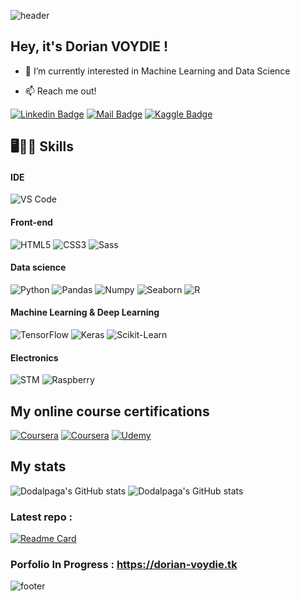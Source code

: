 ![header](https://capsule-render.vercel.app/api?type=waving&color=timeGradient&height=200&section=header&text=👋%20@Dodalpaga&fontSize=80&animation=twinkling&fontColor=FFFFFF&fontAlignY=30)

## Hey, it's Dorian VOYDIE !

- 👀 I’m currently interested in Machine Learning and Data Science

- :mailbox: Reach me out!

[![Linkedin Badge](https://img.shields.io/badge/-my%20LinkedIN-0e76a8?style=for-the-badge&labelColor=0e76a8&logo=linkedin&logoColor=white)](https://www.linkedin.com/in/dorian-voydie/)
[![Mail Badge](https://img.shields.io/badge/-my%20email-c0392b?style=for-the-badge&labelColor=c0392b&logo=gmail&logoColor=white)](mailto:dorian.voydie@gmail.com?subject=Write%20a%20subject%20here)
[![Kaggle Badge](https://img.shields.io/badge/-My%20Kaggle-35b4e1?style=for-the-badge&labelColor=35b4e1&logo=kaggle&logoColor=white)](https://www.kaggle.com/dorianvoydie)

## 🖥️👨‍💻 Skills

#### IDE
![VS Code](https://img.shields.io/badge/-vs%20code-24acf2?style=for-the-badge&labelColor=black&logo=visualstudiocode&logoColor=white)

#### Front-end
![HTML5](https://img.shields.io/badge/-html5-e96228?style=for-the-badge&labelColor=black&logo=html5&logoColor=white)
![CSS3](https://img.shields.io/badge/-css3-31a4d5?style=for-the-badge&labelColor=black&logo=css3&logoColor=white)
![Sass](https://img.shields.io/badge/-sass-c76494?style=for-the-badge&labelColor=black&logo=sass&logoColor=white)

#### Data science
![Python](https://img.shields.io/badge/-python-366c9a?style=for-the-badge&labelColor=black&logo=python&logoColor=white)
![Pandas](https://img.shields.io/badge/-pandas-120751?style=for-the-badge&labelColor=black&logo=pandas&logoColor=white)
![Numpy](https://img.shields.io/badge/-numpy-4b73c9?style=for-the-badge&labelColor=black&logo=numpy&logoColor=white) 
![Seaborn](https://img.shields.io/badge/-seaborn-79aab6?style=for-the-badge&labelColor=black)
![R](https://img.shields.io/badge/-R-366c9a?style=for-the-badge&labelColor=black&logo=r&logoColor=white)

#### Machine Learning & Deep Learning
![TensorFlow](https://img.shields.io/badge/-tensorflow-f0b93a?style=for-the-badge&labelColor=black&logo=tensorflow&logoColor=white)
![Keras](https://img.shields.io/badge/-keras-c90000?style=for-the-badge&labelColor=black&logo=keras&logoColor=white)
![Scikit-Learn](https://img.shields.io/badge/-scikitlearn-f09437?style=for-the-badge&labelColor=black&logo=scikitlearn&logoColor=white) 

#### Electronics
![STM](https://img.shields.io/badge/-stm32-032249?style=for-the-badge&labelColor=black&logo=stmicroelectronics&logoColor=white)
![Raspberry](https://img.shields.io/badge/-raspberrypi-4e8f52?style=for-the-badge&labelColor=black&logo=raspberrypi&logoColor=white)

## My online course certifications
[![Coursera](https://img.shields.io/badge/-Coursera%20(Intro%20to%20data%20science)-0053cb?style=for-the-badge&labelColor=black&logo=Coursera&logoColor=white)](https://coursera.org/share/95c88a49513566db697d709de0af9d8a)
[![Coursera](https://img.shields.io/badge/-Coursera%20(machine%20learning)-0053cb?style=for-the-badge&labelColor=black&logo=Coursera&logoColor=white)](https://coursera.org/share/0aea160b3f42ec988d93a112c14ce191)
[![Udemy](https://img.shields.io/badge/-Udemy%20(le%20deep%20learning%20de%20a%20a%20z)-9f33e8?style=for-the-badge&labelColor=black&logo=Udemy&logoColor=white)](http://ude.my/UC-b9c0f565-7a10-42b8-b4c9-8347e16f343c)

## My stats
![Dodalpaga's GitHub stats](https://github-readme-stats.vercel.app/api?username=Dodalpaga&show_icons=true&theme=dracula)
![Dodalpaga's GitHub stats](https://github-readme-stats.anuraghazra1.vercel.app/api/top-langs/?username=Dodalpaga&layout=compact&theme=dracula)

### Latest repo : 
[![Readme Card](https://github-readme-stats.vercel.app/api/pin/?username=Dodalpaga&repo=Porfolio)](https://github.com/Dodalpaga/Porfolio)

### Porfolio In Progress : https://dorian-voydie.tk

![footer](https://capsule-render.vercel.app/api?type=waving&color=gradient&height=150&section=footer&fontSize=80)
<!---
Dodalpaga/Dodalpaga is a ✨ special ✨ repository because its `README.md` (this file) appears on your GitHub profile.
You can click the Preview link to take a look at your changes.
--->
